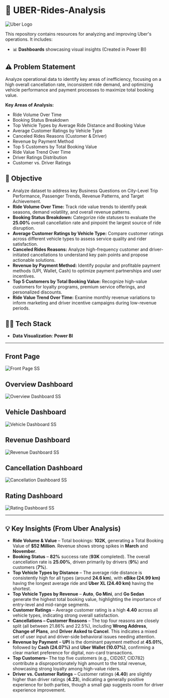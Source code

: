 # 🚕 UBER-Rides-Analysis

![Uber Logo](https://imgs.search.brave.com/mKrWVMewBreF9pQsYQb6CNwKY_QpHBtNjC6AkK_DlO8/rs:fit:860:0:0:0/g:ce/aHR0cHM6Ly9tYXJr/ZXRpbmcuZGNhc3Nl/dGNkbi5jb20vYmxv/Zy8yMDE4L1NlcHRl/bWJlci9VYmVyLVdv/cmRtYXJrL0RJX1Vi/ZXItV29yZG1hcmtf/QmFubmVyXzgyOHgz/MDAuanBn)

This repository contains resources for analyzing and improving Uber's operations. It includes:
- 📊 **Dashboards** showcasing visual insights (Created in Power BI)

## ⚠️ Problem Statement

Analyze operational data to identify key areas of inefficiency, focusing on a high overall cancellation rate, inconsistent ride demand, and optimizing vehicle performance and payment processes to maximize total booking value.

**Key Areas of Analysis:**
* Ride Volume Over Time
* Booking Status Breakdown
* Top Vehicle Types by Average Ride Distance and Booking Value
* Average Customer Ratings by Vehicle Type
* Canceled Rides Reasons (Customer & Driver)
* Revenue by Payment Method
* Top 5 Customers by Total Booking Value
* Ride Value Trend Over Time
* Driver Ratings Distribution
* Customer vs. Driver Ratings

## 🎯 Objective

* Analyze dataset to address key Business Questions on City-Level Trip Performance, Passenger Trends, Revenue Patterns, and Target Achievement.
* **Ride Volume Over Time:** Track ride value trends to identify peak seasons, demand volatility, and overall revenue patterns.
* **Booking Status Breakdown:** Categorize ride statuses to evaluate the **25.00%** overall cancellation rate and pinpoint the largest source of ride disruption.
* **Average Customer Ratings by Vehicle Type:** Compare customer ratings across different vehicle types to assess service quality and rider satisfaction.
* **Canceled Rides Reasons:** Analyze high-frequency customer and driver-initiated cancellations to understand key pain points and propose actionable solutions.
* **Revenue by Payment Method:** Identify popular and profitable payment methods (UPI, Wallet, Cash) to optimize payment partnerships and user incentives.
* **Top 5 Customers by Total Booking Value:** Recognize high-value customers for loyalty programs, premium service offerings, and personalized discounts.
* **Ride Value Trend Over Time:** Examine monthly revenue variations to inform marketing and driver incentive campaigns during low-revenue periods.

## 👩‍💻 Tech Stack

- **Data Visualization**: **Power BI**

---
## Front Page

![Front Page SS]([https://github.com/saikrishna640/-UBER-Rides-Analysis/blob/main/Front_Page.png])

## Overview Dashboard

![Overview Dashboard SS]([https://github.com/saikrishna640/-UBER-Rides-Analysis/blob/main/Overview.png])

## Vehicle Dashboard

![Vehicle Dashboard SS]([])

## Revenue Dashboard

![Revenue Dashboard SS]([https://1drv.ms/i/c/769a3983100c5ddc/EblDuy5RmrVJu8EJHMzQof8B3t9VLgyu8VXV-isLWqrBBg?e=yDQDnV])

## Cancellation Dashboard

![Cancellation Dashboard SS]([https://1drv.ms/i/c/769a3983100c5ddc/EXY8jVjE72pHg-AMmSiW4KABwD3vl2QJVJHWDBikvQk2Gw?e=rGEkEF])

## Rating Dashboard

![Rating Dashboard SS]([https://1drv.ms/i/c/769a3983100c5ddc/EXl7OtbnRRNGpUZyT5-DAx8BdEpUXXWETbIeFGZK8t8XUQ?e=KtUXmL])

---

## 💡 Key Insights (From Uber Analysis)

* **Ride Volume & Value** – Total bookings: **102K**, generating a Total Booking Value of **$52 Million**. Revenue shows strong spikes in **March** and **November**.
* **Booking Status** – **82%** success rate (**93K** completed). The overall cancellation rate is **25.00%**, driven primarily by drivers (**9%**) and customers (**7%**).
* **Top Vehicle Types by Distance** – The average ride distance is consistently high for all types (around **24.6 km**), with **eBike (24.99 km)** having the longest average ride and **Uber XL (24.40 km)** having the shortest.
* **Top Vehicle Types by Revenue** – **Auto**, **Go Mini**, and **Go Sedan** generate the highest total booking value, highlighting the importance of entry-level and mid-range segments.
* **Customer Ratings** – Average customer rating is a high **4.40** across all vehicle types, indicating strong overall satisfaction.
* **Cancellations – Customer Reasons** – The top four reasons are closely split (all between 21.86% and 22.5%), including **Wrong Address**, **Change of Plans**, and **Driver Asked to Cancel**. This indicates a mixed set of user input and driver-side behavioral issues needing attention.
* **Revenue by Payment** – **UPI** is the dominant payment method at **45.01%**, followed by **Cash (24.07%)** and **Uber Wallet (10.07%)**, confirming a clear market preference for digital, non-card transactions.
* **Top Customers**– The top five customers (e.g., CID267, CID782) contribute a disproportionately high amount to the total revenue, showcasing strong loyalty among high-value riders.
* **Driver vs. Customer Ratings** – Customer ratings (**4.40**) are slightly higher than driver ratings (**4.23**), indicating a generally positive experience for both parties, though a small gap suggests room for driver experience improvement.
